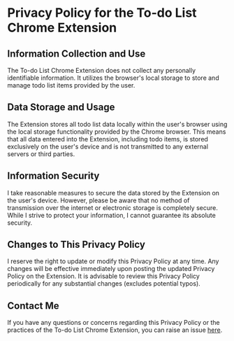 # Privacy Policy for the To-do List Chrome Extension

## Information Collection and Use

The To-do List Chrome Extension does not collect any personally identifiable information. It utilizes the browser's local storage to store and manage todo list items provided by the user.

## Data Storage and Usage

The Extension stores all todo list data locally within the user's browser using the local storage functionality provided by the Chrome browser. This means that all data entered into the Extension, including todo items, is stored exclusively on the user's device and is not transmitted to any external servers or third parties.

## Information Security

I take reasonable measures to secure the data stored by the Extension on the user's device. However, please be aware that no method of transmission over the internet or electronic storage is completely secure. While I strive to protect your information, I cannot guarantee its absolute security.

## Changes to This Privacy Policy

I reserve the right to update or modify this Privacy Policy at any time. Any changes will be effective immediately upon posting the updated Privacy Policy on the Extension. It is advisable to review this Privacy Policy periodically for any substantial changes (excludes potential typos).

## Contact Me

If you have any questions or concerns regarding this Privacy Policy or the practices of the To-do List Chrome Extension, you can raise an issue <a href="https://github.com/mistrykish/Chrome-Extensions-privacy-policy/issues">here</a>.
